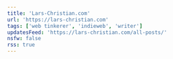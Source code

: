 ```yaml
---
title: 'Lars-Christian.com'
url: 'https://lars-christian.com'
tags: ['web tinkerer', 'indieweb', 'writer']
updatesFeed: 'https://lars-christian.com/all-posts/'
nsfw: false
rss: true
---
```


